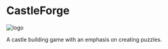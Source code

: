 CastleForge
===========

![logo](http://i.imgur.com/FTAeW.png)

A castle building game with an emphasis on creating puzzles.